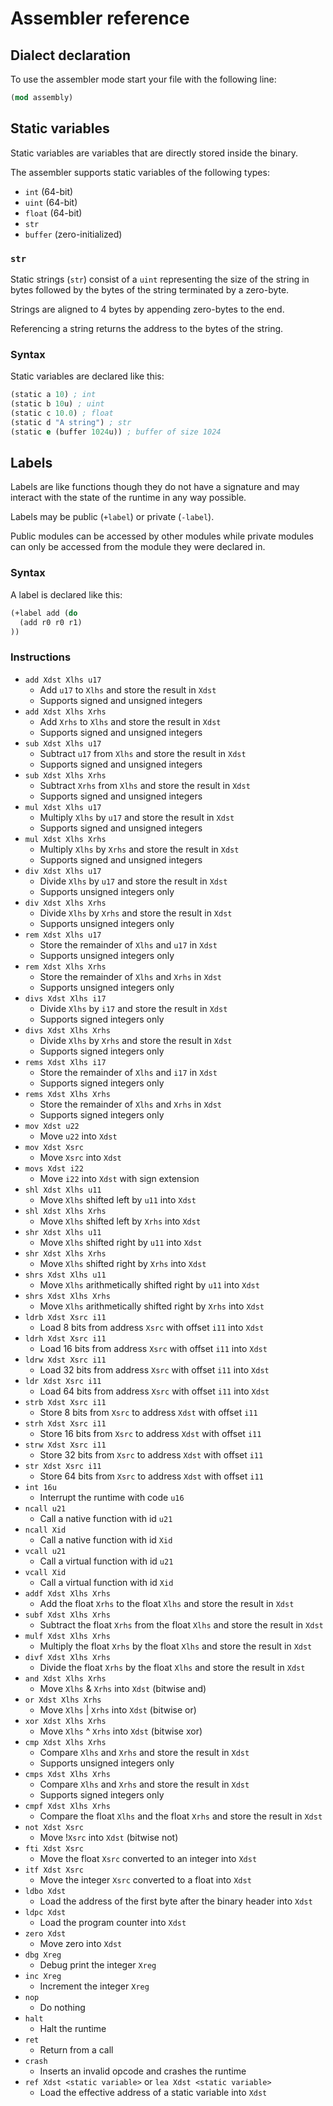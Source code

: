 # Assembler reference

## Dialect declaration

To use the assembler mode start your file with the following line:

```clj
(mod assembly)
```

## Static variables

Static variables are variables that are directly stored inside the binary.

The assembler supports static variables of the following types:

* `int` (64-bit)
* `uint` (64-bit)
* `float` (64-bit)
* `str`
* `buffer` (zero-initialized)

### `str`

Static strings (`str`) consist of a `uint` representing the size of the string
in bytes followed by the bytes of the string terminated by a zero-byte.

Strings are aligned to 4 bytes by appending zero-bytes to the end.

Referencing a string returns the address to the bytes of the string.

### Syntax

Static variables are declared like this:

```clj
(static a 10) ; int
(static b 10u) ; uint
(static c 10.0) ; float
(static d "A string") ; str
(static e (buffer 1024u)) ; buffer of size 1024
```

## Labels

Labels are like functions though they do not have a signature and may interact
with the state of the runtime in any way possible.

Labels may be public (`+label`) or private (`-label`).

Public modules can be accessed by other modules while private modules can only
be accessed from the module they were declared in.

### Syntax

A label is declared like this:

```clojure
(+label add (do
  (add r0 r0 r1)
))
```

### Instructions

* `add Xdst Xlhs u17`
  * Add `u17` to `Xlhs` and store the result in `Xdst`
  * Supports signed and unsigned integers
* `add Xdst Xlhs Xrhs`
  * Add `Xrhs` to `Xlhs` and store the result in `Xdst`
  * Supports signed and unsigned integers
* `sub Xdst Xlhs u17`
  * Subtract `u17` from `Xlhs` and store the result in `Xdst`
  * Supports signed and unsigned integers
* `sub Xdst Xlhs Xrhs`
  * Subtract `Xrhs` from `Xlhs` and store the result in `Xdst`
  * Supports signed and unsigned integers
* `mul Xdst Xlhs u17`
  * Multiply `Xlhs` by `u17` and store the result in `Xdst`
  * Supports signed and unsigned integers
* `mul Xdst Xlhs Xrhs`
  * Multiply `Xlhs` by `Xrhs` and store the result in `Xdst`
  * Supports signed and unsigned integers
* `div Xdst Xlhs u17`
  * Divide `Xlhs` by `u17` and store the result in `Xdst`
  * Supports unsigned integers only
* `div Xdst Xlhs Xrhs`
  * Divide `Xlhs` by `Xrhs` and store the result in `Xdst`
  * Supports unsigned integers only
* `rem Xdst Xlhs u17`
  * Store the remainder of `Xlhs` and `u17` in `Xdst`
  * Supports unsigned integers only
* `rem Xdst Xlhs Xrhs`
  * Store the remainder of `Xlhs` and `Xrhs` in `Xdst`
  * Supports unsigned integers only
* `divs Xdst Xlhs i17`
  * Divide `Xlhs` by `i17` and store the result in `Xdst`
  * Supports signed integers only
* `divs Xdst Xlhs Xrhs`
  * Divide `Xlhs` by `Xrhs` and store the result in `Xdst`
  * Supports signed integers only
* `rems Xdst Xlhs i17`
  * Store the remainder of `Xlhs` and `i17` in `Xdst`
  * Supports signed integers only
* `rems Xdst Xlhs Xrhs`
  * Store the remainder of `Xlhs` and `Xrhs` in `Xdst`
  * Supports signed integers only
* `mov Xdst u22`
  * Move `u22` into `Xdst`
* `mov Xdst Xsrc`
  * Move `Xsrc` into `Xdst`
* `movs Xdst i22`
  * Move `i22` into `Xdst` with sign extension
* `shl Xdst Xlhs u11`
  * Move `Xlhs` shifted left by `u11` into `Xdst`
* `shl Xdst Xlhs Xrhs`
  * Move `Xlhs` shifted left by `Xrhs` into `Xdst`
* `shr Xdst Xlhs u11`
  * Move `Xlhs` shifted right by `u11` into `Xdst`
* `shr Xdst Xlhs Xrhs`
  * Move `Xlhs` shifted right by `Xrhs` into `Xdst`
* `shrs Xdst Xlhs u11`
  * Move `Xlhs` arithmetically shifted right by `u11` into `Xdst`
* `shrs Xdst Xlhs Xrhs`
  * Move `Xlhs` arithmetically shifted right by `Xrhs` into `Xdst`
* `ldrb Xdst Xsrc i11`
  * Load 8 bits from address `Xsrc` with offset `i11` into `Xdst`
* `ldrh Xdst Xsrc i11`
  * Load 16 bits from address `Xsrc` with offset `i11` into `Xdst`
* `ldrw Xdst Xsrc i11`
  * Load 32 bits from address `Xsrc` with offset `i11` into `Xdst`
* `ldr Xdst Xsrc i11`
  * Load 64 bits from address `Xsrc` with offset `i11` into `Xdst`
* `strb Xdst Xsrc i11`
  * Store 8 bits from `Xsrc` to address `Xdst` with offset `i11`
* `strh Xdst Xsrc i11`
  * Store 16 bits from `Xsrc` to address `Xdst` with offset `i11`
* `strw Xdst Xsrc i11`
  * Store 32 bits from `Xsrc` to address `Xdst` with offset `i11`
* `str Xdst Xsrc i11`
  * Store 64 bits from `Xsrc` to address `Xdst` with offset `i11`
* `int 16u`
  * Interrupt the runtime with code `u16`
* `ncall u21`
  * Call a native function with id `u21`
* `ncall Xid`
  * Call a native function with id `Xid`
* `vcall u21`
  * Call a virtual function with id `u21`
* `vcall Xid`
  * Call a virtual function with id `Xid`
* `addf Xdst Xlhs Xrhs`
  * Add the float `Xrhs` to the float `Xlhs` and store the result in `Xdst`
* `subf Xdst Xlhs Xrhs`
  * Subtract the float `Xrhs` from the float `Xlhs` and store the result in `Xdst`
* `mulf Xdst Xlhs Xrhs`
  * Multiply the float `Xrhs` by the float `Xlhs` and store the result in `Xdst`
* `divf Xdst Xlhs Xrhs`
  * Divide the float `Xrhs` by the float `Xlhs` and store the result in `Xdst`
* `and Xdst Xlhs Xrhs`
  * Move `Xlhs` & `Xrhs` into `Xdst` (bitwise and)
* `or Xdst Xlhs Xrhs`
  * Move `Xlhs` | `Xrhs` into `Xdst` (bitwise or)
* `xor Xdst Xlhs Xrhs`
  * Move `Xlhs` ^ `Xrhs` into `Xdst` (bitwise xor)
* `cmp Xdst Xlhs Xrhs`
  * Compare `Xlhs` and `Xrhs` and store the result in `Xdst`
  * Supports unsigned integers only
* `cmps Xdst Xlhs Xrhs`
  * Compare `Xlhs` and `Xrhs` and store the result in `Xdst`
  * Supports signed integers only
* `cmpf Xdst Xlhs Xrhs`
  * Compare the float `Xlhs` and the float `Xrhs` and store the result in `Xdst`
* `not Xdst Xsrc`
  * Move !`Xsrc` into `Xdst` (bitwise not)
* `fti Xdst Xsrc`
  * Move the float `Xsrc` converted to an integer into `Xdst`
* `itf Xdst Xsrc`
  * Move the integer `Xsrc` converted to a float into `Xdst`
* `ldbo Xdst`
  * Load the address of the first byte after the binary header into `Xdst`
* `ldpc Xdst`
  * Load the program counter into `Xdst`
* `zero Xdst`
  * Move zero into `Xdst`
* `dbg Xreg`
  * Debug print the integer `Xreg`
* `inc Xreg`
  * Increment the integer `Xreg`
* `nop`
  * Do nothing
* `halt`
  * Halt the runtime
* `ret`
  * Return from a call
* `crash`
  * Inserts an invalid opcode and crashes the runtime
* `ref Xdst <static variable>` or `lea Xdst <static variable>`
  * Load the effective address of a static variable into `Xdst`
